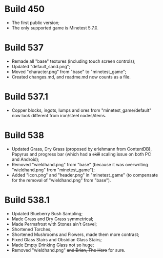 # Build 450

- The first public version;
- The only supported game is Minetest 5.7.0.

# Build 537

- Remade all "base" textures (including touch screen controls);
- Updated "default_sand.png";
- Moved "character.png" from "base" to "minetest_game";
- Created changes.md, and readme.md now counts as a file.

# Build 537.1

- Copper blocks, ingots, lumps and ores from "minetest_game/default" now look different from iron/steel nodes/items.

# Build 538

- Updated Grass, Dry Grass (proposed by erlehmann from ContentDB), Papyrus and progress bar (which had a ~~skill~~ scaling issue on both PC and Android);
- Removed "wieldhand.png" from "base" (because it was overwriting "wieldhand.png" from "minetest_game");
- Added "icon.png" and "header.png" in "minetest_game" (to compensate for the removal of "wieldhand.png" from "base").

# Build 538.1

- Updated Blueberry Bush Sampling;
- Made Grass and Dry Grass symmetrical;
- Made Permafrost with Stones ain't Gravel;
- Shortened Torches;
- Shortened Mushrooms and Flowers, made them more contrast;
- Fixed Glass Stairs and Obsidian Glass Stairs;
- Made Empty Drinking Glass not so huge;
- Removed "wieldhand.png" ~~and Brian, The Hero~~ for sure.
